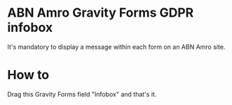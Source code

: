 # ABN Amro Gravity Forms GDPR infobox

It's mandatory to display a message within each form on an ABN Amro site.

# How to
Drag this Gravity Forms field "Infobox" and that's it.
